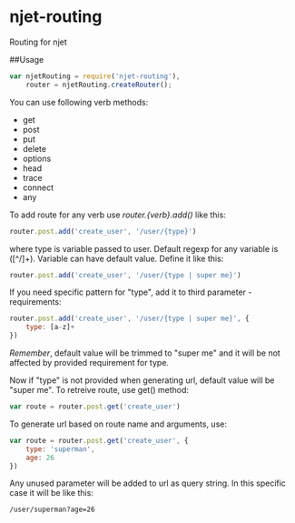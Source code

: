 njet-routing
============

Routing for njet

##Usage

```JavaScript
var njetRouting = require('njet-routing'),
    router = njetRouting.createRouter();
```

You can use following verb methods:
- get
- post
- put
- delete
- options
- head
- trace
- connect
- any

To add route for any verb use *router.{verb}.add()* like this:

```JavaScript
router.post.add('create_user', '/user/{type}')
```

where type is variable passed to user. Default regexp for any variable is ([^/]+).
Variable can have default value. Define it like this:

```JavaScript
router.post.add('create_user', '/user/{type | super me}')
```

If you need specific pattern for "type", add it to third parameter - requirements:
```JavaScript
router.post.add('create_user', '/user/{type | super me}', {
    type: [a-z]+
})
```

*Remember*, default value will be trimmed to "super me" and it will be not affected by provided requirement for type.

Now if "type" is not provided when generating url, default value will be "super me".
To retreive route, use get() method:

```JavaScript
var route = router.post.get('create_user')
```

To generate url based on route name and arguments, use:

```JavaScript
var route = router.post.get('create_user', {
    type: 'superman',
    age: 26
})
```

Any unused parameter will be added to url as query string. In this specific case it will be like this:
```
/user/superman?age=26
```